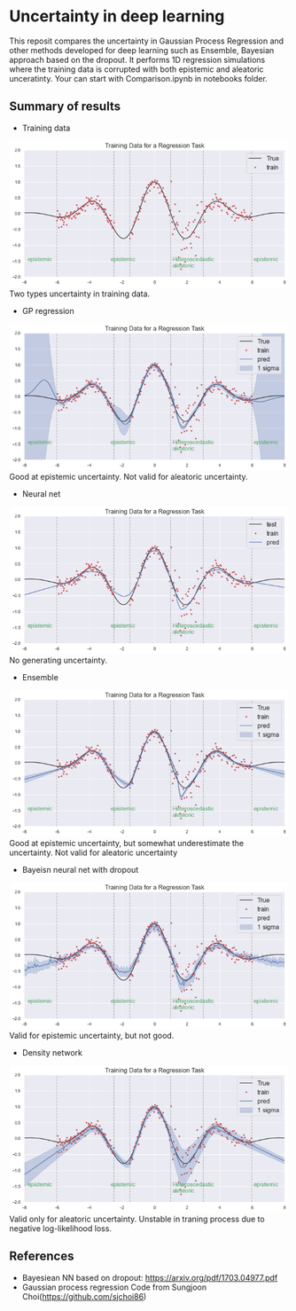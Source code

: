 # Uncertainty in deep learning
This reposit compares the uncertainty in Gaussian Process Regression and other methods developed for deep learning such as Ensemble, Bayesian approach based on the dropout. It performs 1D regression simulations where the training data is corrupted with both epistemic and aleatoric unceratinty. Your can start with Comparison.ipynb in notebooks folder.

## Summary of results
-  Training data
<img src="images/data.png">
Two types uncertainty in training data.

-  GP regression
<img src="images/GP.png">
Good at epistemic uncertainty. Not valid for aleatoric uncertainty.

-  Neural net
<img src="images/NN.png">
No generating uncertainty.

-  Ensemble 
<img src="images/Ensemble.png">
Good at epistemic uncertainty, but somewhat underestimate the uncertainty. Not valid for aleatoric uncertainty

-  Bayeisn neural net with dropout
<img src="images/NN_dropout.png">
Valid for epistemic uncertainty, but not good.

-  Density network
<img src="images/density.png">
Valid only for aleatoric uncertainty. Unstable in traning process due to negative log-likelihood loss.

## References
* Bayesiean NN based on dropout: https://arxiv.org/pdf/1703.04977.pdf
* Gaussian process regression Code from Sungjoon Choi(https://github.com/sjchoi86)
